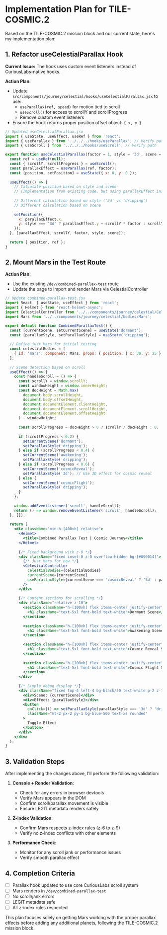 # Implementation Plan for TILE-COSMIC.2

Based on the TILE-COSMIC.2 mission block and our current state, here's my implementation plan:

## 1. Refactor useCelestialParallax Hook

**Current Issue:** The hook uses custom event listeners instead of CuriousLabs-native hooks.

**Action Plan:**
- Update `src/components/journey/celestial/hooks/useCelestialParallax.jsx` to use:
  - `useParallax(ref, speed)` for motion tied to scroll
  - `useScroll()` for access to scrollY and scrollProgress
  - Remove custom event listeners
- Ensure the hook returns proper position offset object: `{ x, y }`

```jsx
// Updated useCelestialParallax.jsx
import { useState, useEffect, useRef } from 'react';
import { useParallax } from '../../../hooks/useParallax'; // Verify path
import { useScroll } from '../../../hooks/useScroll'; // Verify path

export function useCelestialParallax(factor = 1, style = '3d', scene = 'dormant') {
  const ref = useRef(null);
  const { scrollY, scrollProgress } = useScroll();
  const parallaxEffect = useParallax(ref, factor);
  const [position, setPosition] = useState({ x: 0, y: 0 });
  
  useEffect(() => {
    // Calculate position based on style and scene
    // (Implementation from existing code, but using parallaxEffect instead of custom listeners)
    
    // Different calculation based on style ('3d' vs 'dripping')
    // Different calculation based on scene
    
    setPosition({
      x: parallaxEffect.x,
      y: style === '3d' ? parallaxEffect.y + scrollY * factor : scrollY * factor * 0.8
    });
  }, [parallaxEffect, scrollY, factor, style, scene]);
  
  return { position, ref };
}
```

## 2. Mount Mars in the Test Route

**Action Plan:**
- Use the existing `/dev/combined-parallax-test` route
- Update the page to import and render Mars via CelestialController

```jsx
// Update combined-parallax-test.jsx
import React, { useState, useEffect } from 'react';
import { Helmet } from 'react-helmet-async';
import CelestialController from '../../components/journey/celestial/CelestialController';
import Mars from '../../components/journey/celestial/bodies/Mars';

export default function CombinedParallaxTest() {
  const [currentScene, setCurrentScene] = useState('dormant');
  const [parallaxStyle, setParallaxStyle] = useState('dripping');
  
  // Define just Mars for initial testing
  const celestialBodies = [
    { id: 'mars', component: Mars, props: { position: { x: 30, y: 25 }, size: 70, parallaxFactor: 0.8 } }
  ];
  
  // Scene detection based on scroll
  useEffect(() => {
    const handleScroll = () => {
      const scrollY = window.scrollY;
      const windowHeight = window.innerHeight;
      const docHeight = Math.max(
        document.body.scrollHeight, 
        document.body.offsetHeight,
        document.documentElement.clientHeight,
        document.documentElement.scrollHeight,
        document.documentElement.offsetHeight
      ) - windowHeight;
      
      const scrollProgress = docHeight > 0 ? scrollY / docHeight : 0;
      
      if (scrollProgress < 0.2) {
        setCurrentScene('dormant');
        setParallaxStyle('dripping');
      } else if (scrollProgress < 0.4) {
        setCurrentScene('awakening');
        setParallaxStyle('dripping');
      } else if (scrollProgress < 0.6) {
        setCurrentScene('cosmicReveal');
        setParallaxStyle('3d'); // Use 3D effect for cosmic reveal
      } else {
        setCurrentScene('cosmicFlight');
        setParallaxStyle('dripping');
      }
    };
    
    window.addEventListener('scroll', handleScroll);
    return () => window.removeEventListener('scroll', handleScroll);
  }, []);
  
  return (
    <div className="min-h-[400vh] relative">
      <Helmet>
        <title>Combined Parallax Test | Cosmic Journey</title>
      </Helmet>
      
      {/* Fixed background with z-0 */}
      <div className="fixed inset-0 z-0 overflow-hidden bg-[#090014]">
        {/* Just Mars for now */}
        <CelestialController
          celestialBodies={celestialBodies}
          currentScene={currentScene}
          useParallaxStyle={currentScene === 'cosmicReveal' ? '3d' : parallaxStyle}
        />
      </div>
      
      {/* Content sections for scrolling */}
      <div className="relative z-10">
        <section className="h-[100vh] flex items-center justify-center">
          <h1 className="text-5xl font-bold text-white">Dormant Scene</h1>
        </section>
        
        <section className="h-[100vh] flex items-center justify-center">
          <h1 className="text-5xl font-bold text-white">Awakening Scene</h1>
        </section>
        
        <section className="h-[100vh] flex items-center justify-center">
          <h1 className="text-5xl font-bold text-white">Cosmic Reveal Scene</h1>
        </section>
        
        <section className="h-[100vh] flex items-center justify-center">
          <h1 className="text-5xl font-bold text-white">Cosmic Flight Scene</h1>
        </section>
      </div>
      
      {/* Simple debug display */}
      <div className="fixed top-4 left-4 bg-black/50 text-white p-2 z-100 text-sm">
        <div>Scene: {currentScene}</div>
        <div>Effect: {parallaxStyle}</div>
        <button 
          onClick={() => setParallaxStyle(parallaxStyle === '3d' ? 'dripping' : '3d')}
          className="mt-2 px-2 py-1 bg-blue-500 text-xs rounded"
        >
          Toggle Effect
        </button>
      </div>
    </div>
  );
}
```

## 3. Validation Steps

After implementing the changes above, I'll perform the following validation:

1. **Console + Render Validation**:
   - Check for any errors in browser devtools
   - Verify Mars appears in the DOM
   - Confirm scroll/parallax movement is visible
   - Ensure LEGIT metadata renders safely

2. **Z-index Validation**:
   - Confirm Mars respects z-index rules (z-6 to z-9)
   - Verify no z-index conflicts with other elements

3. **Performance Check**:
   - Monitor for any scroll jank or performance issues
   - Verify smooth parallax effect

## 4. Completion Criteria

- [ ] Parallax hook updated to use core CuriousLabs scroll system
- [ ] Mars renders in `/dev/combined-parallax-test`
- [ ] No scroll/jank errors
- [ ] LEGIT metadata safe
- [ ] All z-index rules respected

This plan focuses solely on getting Mars working with the proper parallax effects before adding any additional planets, following the TILE-COSMIC.2 mission block.
